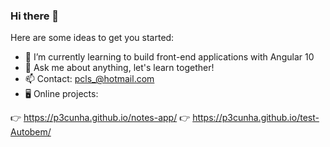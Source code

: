 ### Hi there 👋

<!--
**p3cunha/p3cunha** is a ✨ _special_ ✨ repository because its `README.md` (this file) appears on your GitHub profile.
-->

Here are some ideas to get you started:
- 🌱 I’m currently learning to build front-end applications with Angular 10
- 💬 Ask me about anything, let's learn together!
- 📫 Contact: pcls_@hotmail.com
- :desktop_computer: Online projects:

:point_right:	https://p3cunha.github.io/notes-app/
:point_right: https://p3cunha.github.io/test-Autobem/

<!-- ![alt text](https://financeone.com.br/wp-content/uploads/2018/10/LinkedIn.png) -->

